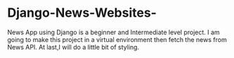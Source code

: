 # Django-News-Websites-
News App using Django is a beginner and Intermediate level project. I am going to make this project in a virtual environment then fetch the news from News API. At last,I will do a little bit of styling.
